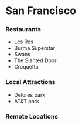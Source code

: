 # San Francisco

### Restaurants

 - Les Ros
 - Burma Superstar
 - Swans
 - The Slanted Door
 - Croquetta

### Local Attractions

- Delores park
- AT&T park

### Remote Locations
